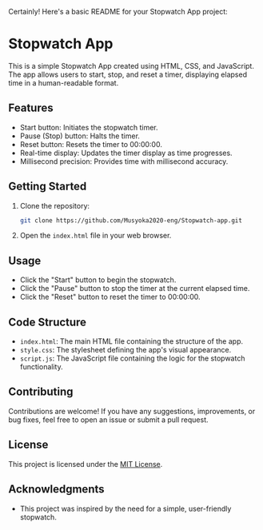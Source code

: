 Certainly! Here's a basic README for your Stopwatch App project:
# Stopwatch App

This is a simple Stopwatch App created using HTML, CSS, and JavaScript. The app allows users to start, stop, and reset a timer, displaying elapsed time in a human-readable format.

## Features

- Start button: Initiates the stopwatch timer.
- Pause (Stop) button: Halts the timer.
- Reset button: Resets the timer to 00:00:00.
- Real-time display: Updates the timer display as time progresses.
- Millisecond precision: Provides time with millisecond accuracy.

## Getting Started

1. Clone the repository:

   ```bash
   git clone https://github.com/Musyoka2020-eng/Stopwatch-app.git
   ```

2. Open the `index.html` file in your web browser.

## Usage

- Click the "Start" button to begin the stopwatch.
- Click the "Pause" button to stop the timer at the current elapsed time.
- Click the "Reset" button to reset the timer to 00:00:00.

## Code Structure

- `index.html`: The main HTML file containing the structure of the app.
- `style.css`: The stylesheet defining the app's visual appearance.
- `script.js`: The JavaScript file containing the logic for the stopwatch functionality.

## Contributing

Contributions are welcome! If you have any suggestions, improvements, or bug fixes, feel free to open an issue or submit a pull request.

## License

This project is licensed under the [MIT License](LICENSE).

## Acknowledgments

- This project was inspired by the need for a simple, user-friendly stopwatch.

